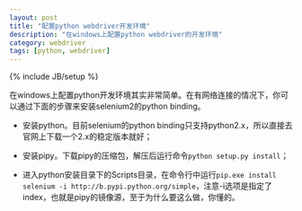 ```yaml
---
layout: post
title: "配置python webdriver开发环境"
description: "在windows上配置python webdriver的开发环境"
category: webdriver
tags: [python, webdriver]
---
```

{% include JB/setup %}

在windows上配置python开发环境其实非常简单。在有网络连接的情况下，你可以通过下面的步骤来安装selenium2的python binding。

* 安装python。目前selenium的python binding只支持python2.x，所以直接去官网上下载一个2.x的稳定版本就好；

* 安装pipy。下载pipy的压缩包，解压后运行命令```python setup.py install```；

* 进入python安装目录下的Scripts目录，在命令行中运行```pip.exe install selenium -i http://b.pypi.python.org/simple```，注意-i选项是指定了index，也就是pipy的镜像源，至于为什么要这么做，你懂的。


